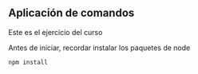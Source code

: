 ## Aplicación de comandos

Este es el ejercicio del curso

Antes de iniciar, recordar instalar los paquetes de node

```
npm install
```
